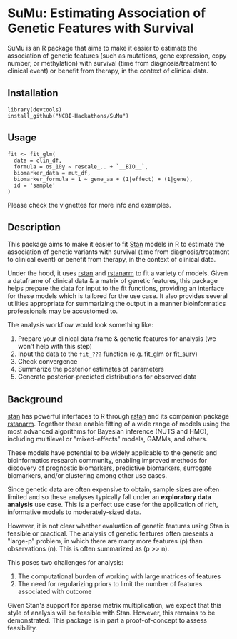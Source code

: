 # SuMu: Estimating Association of Genetic Features with Survival

SuMu is an R package that aims to make it easier to estimate the association of genetic features (such as mutations, gene expression, copy number, or methylation) with survival (time from diagnosis/treatment to clinical event) or benefit from therapy, in the context of clinical data.

## Installation

```
library(devtools)
install_github("NCBI-Hackathons/SuMu")
```

## Usage

```
fit <- fit_glm(
  data = clin_df,
  formula = os_10y ~ rescale_.. + `__BIO__`,
  biomarker_data = mut_df,
  biomarker_formula = 1 ~ gene_aa + (1|effect) + (1|gene),
  id = 'sample'
)
```

Please check the vignettes for more info and examples.

## Description

This package aims to make it easier to fit [Stan](https://mc-stan.org) models in R to estimate the association of genetic variants with survival (time from diagnosis/treatment to clinical event) or benefit from therapy, in the context of clinical data.

Under the hood, it uses [rstan](https://cran.r-project.org/package=rstan) and [rstanarm](https://cran.r-project.org/package=rstanarm) to fit a variety of models. Given a dataframe of clinical data & a matrix of genetic features, this package helps prepare the data for input to the fit functions, providing an interface for these models which is tailored for the use case. It also provides several utilities appropriate for summarizing the output in a manner bioinformatics professionals may be accustomed to.

The analysis workflow would look something like:

1. Prepare your clinical data.frame & genetic features for analysis (we won't help with this step)
2. Input the data to the `fit_???` function (e.g. fit_glm or fit_surv)
3. Check convergence
4. Summarize the posterior estimates of parameters
5. Generate posterior-predicted distributions for observed data

## Background

[stan](https://mc-stan.org) has powerful interfaces to R through [rstan](https://cran.r-project.org/package=rstan) and its companion package [rstanarm](https://cran.r-project.org/package=rstanarm). Together these enable fitting of a wide range of models using the most advanced algorithms for Bayesian inference (NUTS and HMC), including multilevel or "mixed-effects" models, GAMMs, and others. 

These models have potential to be widely applicable to the genetic and bioinformatics research community, enabling improved methods for discovery of prognostic biomarkers, predictive biomarkers, surrogate biomarkers, and/or clustering among other use cases. 

Since genetic data are often expensive to obtain, sample sizes are often limited and so these analyses typically fall under an **exploratory data analysis** use case. This is a perfect use case for the application of rich, informative models to moderately-sized data.

However, it is not clear whether evaluation of genetic features using Stan is feasible or practical. The analysis of genetic features often presents a "large-p" problem, in which there are many more features (p) than observations (n). This is often summarized as (p >> n). 

This poses two challenges for analysis: 

1. The computational burden of working with large matrices of features
2. The need for regularizing priors to limit the number of features associated with outcome

Given Stan's support for sparse matrix multiplication, we expect that this style of analysis will be feasible with Stan. However, this remains to be demonstrated. This package is in part a proof-of-concept to assess feasibility.


